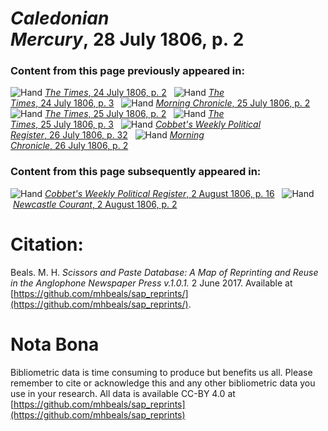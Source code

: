 # *Caledonian Mercury*, 28 July 1806, p. 2  
  
### Content from this page previously appeared in:  
![Hand](http://scissorsandpaste.net/wp-content/uploads/2017/06/smallhandpointer.png) [*The Times*, 24 July 1806, p. 2](https://mhbeals.github.io/sap_html/The-Times/The-Times-24-July-1806-p-2)  
![Hand](http://scissorsandpaste.net/wp-content/uploads/2017/06/smallhandpointer.png) [*The Times*, 24 July 1806, p. 3](https://mhbeals.github.io/sap_html/The-Times/The-Times-24-July-1806-p-3)  
![Hand](http://scissorsandpaste.net/wp-content/uploads/2017/06/smallhandpointer.png) [*Morning Chronicle*, 25 July 1806, p. 2](https://mhbeals.github.io/sap_html/Morning-Chronicle/Morning-Chronicle-25-July-1806-p-2)  
![Hand](http://scissorsandpaste.net/wp-content/uploads/2017/06/smallhandpointer.png) [*The Times*, 25 July 1806, p. 2](https://mhbeals.github.io/sap_html/The-Times/The-Times-25-July-1806-p-2)  
![Hand](http://scissorsandpaste.net/wp-content/uploads/2017/06/smallhandpointer.png) [*The Times*, 25 July 1806, p. 3](https://mhbeals.github.io/sap_html/The-Times/The-Times-25-July-1806-p-3)  
![Hand](http://scissorsandpaste.net/wp-content/uploads/2017/06/smallhandpointer.png) [*Cobbet's Weekly Political Register*, 26 July 1806, p. 32](https://mhbeals.github.io/sap_html/Cobbet's-Weekly-Political-Register/Cobbet's-Weekly-Political-Register-26-July-1806-p-32)  
![Hand](http://scissorsandpaste.net/wp-content/uploads/2017/06/smallhandpointer.png) [*Morning Chronicle*, 26 July 1806, p. 2](https://mhbeals.github.io/sap_html/Morning-Chronicle/Morning-Chronicle-26-July-1806-p-2)  
  
### Content from this page subsequently appeared in:  
![Hand](http://scissorsandpaste.net/wp-content/uploads/2017/06/smallhandpointer.png) [*Cobbet's Weekly Political Register*, 2 August 1806, p. 16](https://mhbeals.github.io/sap_html/Cobbet's-Weekly-Political-Register/Cobbet's-Weekly-Political-Register-2-August-1806-p-16)  
![Hand](http://scissorsandpaste.net/wp-content/uploads/2017/06/smallhandpointer.png) [*Newcastle Courant*, 2 August 1806, p. 2](https://mhbeals.github.io/sap_html/Newcastle-Courant/Newcastle-Courant-2-August-1806-p-2)  


# Citation: 

Beals. M. H. *Scissors and Paste Database: A Map of Reprinting and Reuse in the Anglophone Newspaper Press v.1.0.1.* 2 June 2017. Available at [https://github.com/mhbeals/sap_reprints/](https://github.com/mhbeals/sap_reprints/). 

# Nota Bona

Bibliometric data is time consuming to produce but benefits us all. Please remember to cite or acknowledge this and any other bibliometric data you use in your research. All data is available CC-BY 4.0 at [https://github.com/mhbeals/sap_reprints](https://github.com/mhbeals/sap_reprints)